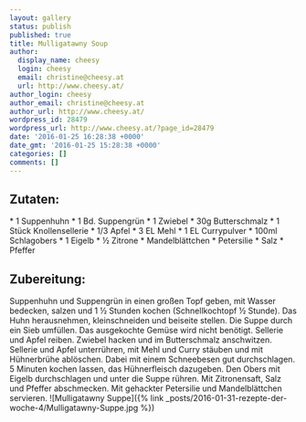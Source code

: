 ```yaml
---
layout: gallery
status: publish
published: true
title: Mulligatawny Soup
author:
  display_name: cheesy
  login: cheesy
  email: christine@cheesy.at
  url: http://www.cheesy.at/
author_login: cheesy
author_email: christine@cheesy.at
author_url: http://www.cheesy.at/
wordpress_id: 28479
wordpress_url: http://www.cheesy.at/?page_id=28479
date: '2016-01-25 16:28:38 +0000'
date_gmt: '2016-01-25 15:28:38 +0000'
categories: []
comments: []
---
```

## Zutaten:
\* 1 Suppenhuhn
\* 1 Bd. Suppengrün
\* 1 Zwiebel
\* 30g Butterschmalz
\* 1 Stück Knollensellerie
\* 1/3 Apfel
\* 3 EL Mehl
\* 1 EL Currypulver
\* 100ml Schlagobers
\* 1 Eigelb
\* ½ Zitrone
\* Mandelblättchen
\* Petersilie
\* Salz
\* Pfeffer
## Zubereitung:
Suppenhuhn und Suppengrün in einen großen Topf geben, mit Wasser bedecken, salzen und 1 ½ Stunden kochen (Schnellkochtopf ½ Stunde). Das Huhn herausnehmen, kleinschneiden und beiseite stellen. Die Suppe durch ein Sieb umfüllen. Das ausgekochte Gemüse wird nicht benötigt. Sellerie und Apfel reiben. Zwiebel hacken und im Butterschmalz anschwitzen. Sellerie und Apfel unterrühren, mit Mehl und Curry stäuben und mit Hühnerbrühe ablöschen. Dabei mit einem Schneebesen gut durchschlagen. 5 Minuten kochen lassen, das Hühnerfleisch dazugeben. Den Obers mit Eigelb durchschlagen und unter die Suppe rühren. Mit Zitronensaft, Salz und Pfeffer abschmecken. Mit gehackter Petersilie und Mandelblättchen servieren.
![Mulligatawny Suppe]({% link _posts/2016-01-31-rezepte-der-woche-4/Mulligatawny-Suppe.jpg %})
